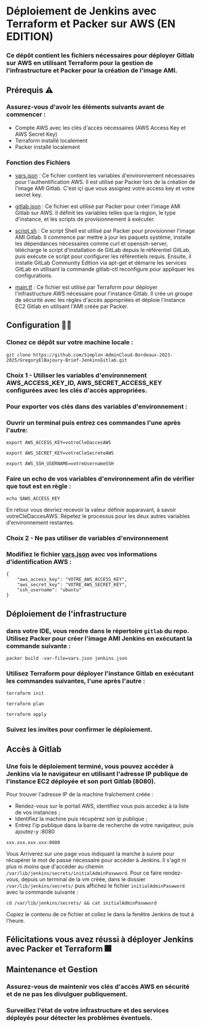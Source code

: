 # Déploiement de Jenkins avec Terraform et Packer sur AWS (EN EDITION)

### Ce dépôt contient les fichiers nécessaires pour déployer Gitlab sur AWS en utilisant Terraform pour la gestion de l'infrastructure et Packer pour la création de l'image AMI.

## Prérequis ⚠️

### Assurez-vous d'avoir les éléments suivants avant de commencer :

- Compte AWS avec les clés d'accès nécessaires (AWS Access Key et AWS Secret Key)
- Terraform installé localement
- Packer installé localement

### Fonction des Fichiers
  
- <a href="vars.json" target="_blank">vars.json</a>
 : Ce fichier contient les variables d'environnement nécessaires pour l'authentification AWS. Il est utilisé par Packer lors de la création de l'image AMI Gitlab. C'est içi que vous assignez votre access key et votre secret key.

- <a href="gitlab.json" target="_blank">gitlab.json</a> : Ce fichier est utilisé par Packer pour créer l'image AMI Gitlab sur AWS. Il définit les variables telles que la région, le type d'instance, et les scripts de provisionnement à exécuter.

- <a href="script.sh" target="_blank">script.sh</a> : Ce script Shell est utilisé par Packer pour provisionner l'image AMI Gitlab. Il commence par mettre à jour les paquets système, installe les dépendances nécessaires comme curl et openssh-server, télécharge le script d'installation de GitLab depuis le référentiel GitLab, puis exécute ce script pour configurer les référentiels requis. Ensuite, il installe GitLab Community Edition via apt-get et démarre les services GitLab en utilisant la commande gitlab-ctl reconfigure pour appliquer les configurations.

- <a href="main.tf" target="_blank">main.tf</a> : Ce fichier est utilisé par Terraform pour déployer l'infrastructure AWS nécessaire pour l'instance Gitlab. Il crée un groupe de sécurité avec les règles d'accès appropriées et déploie l'instance EC2 Gitlab en utilisant l'AMI créée par Packer.

## Configuration 👷‍♀️

### Clonez ce dépôt sur votre machine locale :

```
git clone https://github.com/Simplon-AdminCloud-Bordeaux-2023-2025/GregoryElBajoury-Brief-JenkinsGitlab.git
```
### Choix 1 - Utiliser les variables d'environnement AWS_ACCESS_KEY_ID, AWS_SECRET_ACCESS_KEY configurées avec les clés d'accès appropriées. 

### Pour exporter vos clés dans des variables d'environnement :

### Ouvrir un terminal puis entrez ces commandes l'une après l'autre:

`export AWS_ACCESS_KEY=votreCleDaccesAWS`

`export AWS_SECRET_KEY=votreCleSecreteAWS`

`export AWS_SSH_USERNAME=votreUsernameSSH`


### Faire un echo de vos variables d'environnement afin de vérifier que tout est en règle :

`echo $AWS_ACCESS_KEY`

En retour vous devriez recevoir la valeur définie auparavant, à savoir votreCleDaccesAWS. Répetez le processus pour les deux autres variables d'environnement restantes.

### Choix 2 - Ne pas utiliser de variables d'environnement

### Modifiez le fichier <a href="vars.json" target="_blank">vars.json</a> avec vos informations d'identification AWS :

```
{
    "aws_access_key": "VOTRE_AWS_ACCESS_KEY",
    "aws_secret_key": "VOTRE_AWS_SECRET_KEY",
    "ssh_username": "ubuntu"
}
```

## Déploiement de l'infrastructure

### dans votre IDE, vous rendre dans le répertoire `gitlab` du repo. Utilisez Packer pour créer l'image AMI Jenkins en exécutant la commande suivante :

`packer build -var-file=vars.json jenkins.json
`

### Utilisez Terraform pour déployer l'instance Gitlab en exécutant les commandes suivantes, l'une après l'autre :

`terraform init`

`terraform plan`

`terraform apply`
### Suivez les invites pour confirmer le déploiement.

## Accès à Gitlab

### Une fois le déploiement terminé, vous pouvez accéder à Jenkins via le navigateur en utilisant l'adresse IP publique de l'instance EC2 déployée et son port Gitlab (8080).

Pour trouver l'adresse IP de la machine fraîchement créée :

- Rendez-vous sur le portail AWS, identifiez vous puis accedez à la liste de vos instances ;
- Identifiez la machine puis récupérez son ip publique ;
- Entrez l'ip publique dans la barre de recherche de votre navigateur, puis ajoutez-y :8080

```
xxx.xxx.xxx.xxx:8080
```

Vous Arriverez sur une page vous indiquant la marche à suivre pour récupérer le mot de passe nécessaire pour accéder à Jenkins.
Il s'agit ni plus ni moins que d'accéder au chemin `/var/lib/jenkins/secrets/initialAdminPaswword`.
Pour ce faire rendez-vous, depuis un terminal de la vm créée, dans le dossier `/var/lib/jenkins/secrets/` puis affichez le fichier `initialAdminPaswword` avec la commande suivante :

```
cd /var/lib/jenkins/secrets/ && cat initialAdminPaswword
```

Copiez le contenu de ce fichier et collez le dans la fenêtre Jenkins de tout à l'heure.

## Félicitations vous avez réussi à déployer Jenkins avec Packer et Terraform 🎆

## Maintenance et Gestion

### Assurez-vous de maintenir vos clés d'accès AWS en sécurité et de ne pas les divulguer publiquement.

### Surveillez l'état de votre infrastructure et des services déployés pour détecter les problèmes éventuels.

